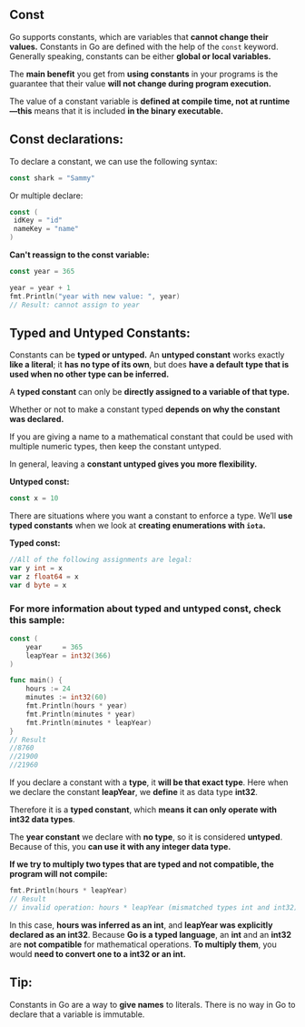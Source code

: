 ## Const
Go supports constants, which are variables that **cannot change their values.**
Constants in Go are defined with the help of the ```const``` keyword. Generally speaking,
constants can be either **global or local variables.** 

The **main benefit** you get from **using
constants** in your programs is the guarantee that their value **will not change during
program execution.**

The value of a constant variable is **defined at
compile time, not at runtime—this** means that it is included **in the binary executable.**

## Const declarations:
To declare a constant, we can use the following syntax:
```go
const shark = "Sammy"
```
Or multiple declare:

```go
const (
 idKey = "id"
 nameKey = "name"
)
```
**Can't reassign to the const variable:**
```go
const year = 365

year = year + 1
fmt.Println("year with new value: ", year)
// Result: cannot assign to year
```
## Typed and Untyped Constants:
Constants can be **typed or untyped.** An **untyped constant** works exactly **like a literal**;
it **has no type of its own**, but does **have a default type that is used when no other type
can be inferred.**

A **typed constant** can only be **directly assigned to a variable of that
type.**

Whether or not to make a constant typed **depends on why the constant was declared.**

If you are giving a name to a mathematical constant that could be used with multiple
numeric types, then keep the constant untyped. 

In general, leaving a **constant untyped gives you more flexibility.**

**Untyped const:**
```go
const x = 10
```

There are situations where you want a constant to
enforce a type. We’ll **use typed constants** when we look at **creating enumerations with
```iota```.**

**Typed const:**
```go
//All of the following assignments are legal:
var y int = x
var z float64 = x
var d byte = x
```

### For more information about typed and untyped const, check this sample:

```go
const (
	year     = 365
	leapYear = int32(366)
)

func main() {
	hours := 24
	minutes := int32(60)
	fmt.Println(hours * year)    
	fmt.Println(minutes * year)   
	fmt.Println(minutes * leapYear)
}
// Result
//8760
//21900
//21960
```
If you declare a constant with a **type**, it **will be that exact type**. Here when we declare the constant **leapYear**, we **define** it as data type **int32**.

Therefore it is a **typed constant**, which **means it can only operate with int32 data types**. 

The **year constant** we declare with **no type**, so it is considered **untyped**. Because of this, you **can use it with any integer data type.**

**If we try to multiply two types that are typed and not compatible, the program will not compile:**
```go
fmt.Println(hours * leapYear)
// Result 
// invalid operation: hours * leapYear (mismatched types int and int32)
```

In this case, **hours was inferred as an int**, and **leapYear was explicitly declared as an int32**. Because **Go is a typed language**, an **int** and an **int32** are **not compatible** for mathematical operations. 
**To multiply them**, you would **need to convert one to a int32 or an int.**

## Tip:
Constants in Go are a way to **give names** to literals. There is no way
in Go to declare that a variable is immutable.
